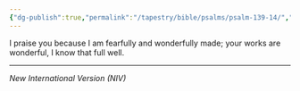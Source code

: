 ```yaml
---
{"dg-publish":true,"permalink":"/tapestry/bible/psalms/psalm-139-14/","title":"Psalm 139:14","tags":["bible-verse"],"dgHomeLink":true,"dgShowLocalGraph":true,"dgEnableSearch":true}
---
```


I praise you because I am fearfully and wonderfully made; your works are wonderful, I know that full well.

---
*New International Version (NIV)*